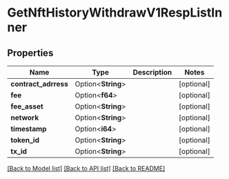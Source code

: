 # GetNftHistoryWithdrawV1RespListInner

## Properties

Name | Type | Description | Notes
------------ | ------------- | ------------- | -------------
**contract_adrress** | Option<**String**> |  | [optional]
**fee** | Option<**f64**> |  | [optional]
**fee_asset** | Option<**String**> |  | [optional]
**network** | Option<**String**> |  | [optional]
**timestamp** | Option<**i64**> |  | [optional]
**token_id** | Option<**String**> |  | [optional]
**tx_id** | Option<**String**> |  | [optional]

[[Back to Model list]](../README.md#documentation-for-models) [[Back to API list]](../README.md#documentation-for-api-endpoints) [[Back to README]](../README.md)


